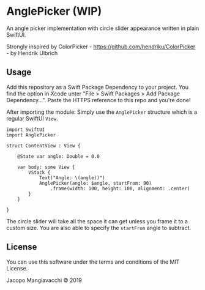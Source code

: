 # AnglePicker (WIP)

An angle picker implementation with circle slider appearance written in plain SwiftUI.

Strongly inspired by ColorPicker - https://github.com/hendriku/ColorPicker - by Hendrik Ulbrich

## Usage

Add this repository as a Swift Package Dependency to your project. You find the option in Xcode unter "File > Swift Packages > Add Package Dependency...". Paste the HTTPS reference to this repo and you're done!

After importing the module: Simply use the `AnglePicker` structure which is a regular SwiftUI `View`.

```
import SwiftUI
import AnglePicker

struct ContentView : View {

    @State var angle: Double = 0.0

    var body: some View {
        VStack {
            Text("Angle: \(angle))")
            AnglePicker(angle: $angle, startFrom: 90)
                .frame(width: 100, height: 100, alignment: .center)
        }
    }

}

```

The circle slider will take all the space it can get unless you frame it to a custom size. You are also able to specify the `startFrom` angle to subtract.

## License

You can use this software under the terms and conditions of the MIT License.

Jacopo Mangiavacchi © 2019
